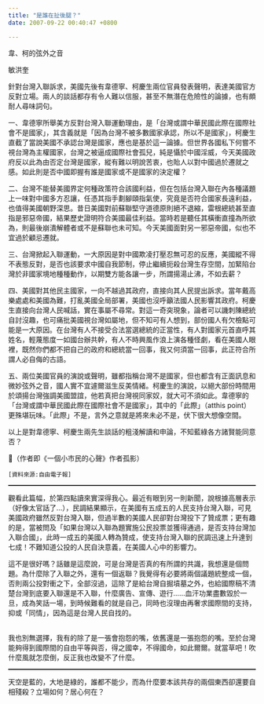 ```yaml
---
title: "是誰在扯後腿？"
date: 2007-09-22 00:40:47 +0800

---
```


<div class="postentry">			

韋、柯的弦外之音<br />



敏洪奎



針對台灣入聯訴求，美國先後有韋德寧、柯慶生兩位官員發表聲明，表達美國官方反對立場。兩人的談話都存有令人難以信服，甚至不無潛在危險性的論據，也有頗耐人尋味詞句。



一、韋德寧所舉美方反對台灣入聯運動理由，是「台灣或謂中華民國此際在國際社會不是國家」，其含義就是「因為台灣不被多數國家承認，所以不是國家」，柯慶生直截了當說美國不承認台灣是國家，應也是基於這一論據。但世界各國私下何嘗不視台灣為主權國家，台灣之被逼成國際社會孤兒，純是懾於中國淫威，今天美國政府反以此為由否定台灣是國家，縱有難以明說苦衷，也貽人以對中國過於遷就之感。如此則是否中國即握有誰是國家或不是國家的決定權？



二、台灣不能替美國界定何種政策符合該國利益，但在包括台灣入聯在內各種議題上一味對中國多方忍讓，任憑其指手劃腳頤指氣使，究竟是否符合國家長遠利益，也值得美國朝野深思。昔日美國對前蘇聯堅守道德原則絕不退縮，雷根總統甚至直指是邪惡帝國，結果歷史證明符合美國最佳利益。當時若是聽任其橫衝直撞為所欲為，則最後崩潰解體者或不是蘇聯也未可知。今天美國面對另一邪惡帝國，似也不宜過於顧忌遷就。



三、台灣掀起入聯運動，一大原因是對中國欺凌打壓忍無可忍的反應，美國縱不得不表態反對，是否也該要求中國自我節制，停止繼續扼殺台灣生存空間，加緊陷台灣於非國家境地種種動作，以期雙方能各讓一步，所謂揚湯止沸，不如去薪？



四、美國對其他民主國家，一向不越過其政府，直接向其人民提出訴求。當年戴高樂處處和美國為難，打亂美國全局部署，美國也沒呼籲法國人民影響其政府。柯慶生直接向台灣人民喊話，實在事屬不尋常。對這一奇突現象，論者可以譏刺陳總統自討沒趣，也可痛批美國視台灣如屬地，但不知可有人想到，部份國人有欠檢點可能是一大原因。在台灣有人不接受合法當選總統的正當性，有人對國家元首直呼其姓名，輕蔑態度一如國台辦共幹，有人不時興風作浪上演各種怪劇，看在美國人眼裡，既然你們都不把自己的政府和總統當一回事，我又何須當一回事，此正符合所謂人必自侮的古語。



五、兩位美國官員的演說或聲明，雖都指稱台灣不是國家，但也都含有正面訊息和微妙弦外之音，國人實不宜遽爾滋生反美情緒。柯慶生的演說，以絕大部份時間用於頌揚台灣強調美國盟誼，他若真把台灣視同家奴，就大可不須如此。韋德寧的「台灣或謂中華民國此際在國際社會不是國家」，其中的「此際」（atthis point）更殊堪玩味。「此際」不是，言外之意就是將來未必不是，伏下很大想像空間。



以上是對韋德寧、柯慶生兩先生談話的粗淺解讀和申論，不知藍綠各方諸賢能同意否？



（作者即《一個小市民的心聲》作者孤影）



    [資料來源:自由電子報]

<hr style="width: 100%; height: 2px;" />

觀看此篇幅，於第四點讀來實深得我心。最近有眼到另一則新聞，說根據高層表示（好像太官話了...），民調結果顯示，在美國有五成五的人民支持台灣入聯，可見美國政府雖然反對台灣入聯，但過半數的美國人民卻對台灣投下了贊成票；更有趣的是，當被問及「如果台灣以入聯為題實施公民投票並獲得通過，是否支持台灣加入聯合國」，此時一成五的美國人轉為贊成，使支持台灣入聯的民調迅速上升達到七成！不難知道公投的人民自決意義，在美國人心中的影響力。<br />



這不是很好嗎？話雖是這麼說，可是台灣是否真的有所謂的共識，我想還是個問題。為什麼除了入聯之外，還有一個返聯？我覺得有必要將兩個議題統整成一個，否則兩公投對衝之下，全部沒過，這除了是給台灣自掘墳墓之外，也給國際稿不清楚台灣到底要入聯還是不入聯，什麼廣告、宣傳、遊行......血汗功業盡數毀於一旦，成為笑話一場，到時候難看的就是自己，同時也沒理由再奢求國際間的支持，抑或「同情」，因為這是台灣人民自找的。<br />

<br />我也別無選擇，我有的除了是一張會抱怨的嘴，依舊還是一張抱怨的嘴。至於台灣能夠得到國際間的自由平等與否，得之國幸，不得國命，如此爾爾。就當草吧！吹什麼風就怎麼倒，反正我也改變不了什麼。<br /><hr style="width: 100%; height: 2px;" />天空是藍的，大地是綠的，誰都不能少，而為什麼要本該共存的兩個東西卻還要自相殘殺？立場如何？居心何在？<br />						</div>
